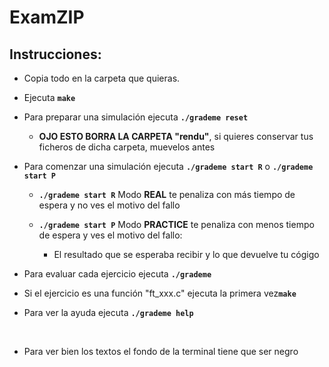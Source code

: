 # ExamZIP

## Instrucciones: 

<ul>
<li><p>Copia todo en la carpeta que quieras.</p></li>
<li><p>Ejecuta <strong><code>make</code></strong></p></li>
<li><p>Para preparar una simulación ejecuta <strong><code>./grademe reset</code></strong> </p></li>
    <ul>
        <li><p><strong>OJO ESTO BORRA LA CARPETA "rendu"</strong>, si quieres conservar tus ficheros de dicha carpeta, muevelos antes</p></li>
    </ul>
<li><p>Para comenzar una simulación ejecuta <strong><code>./grademe start R</code></strong> o <strong><code>./grademe start P</code></strong></p></li>
    <ul>
        <li><p><strong><code>./grademe start R</code></strong> Modo <strong>REAL</strong> te penaliza con más tiempo de espera y no ves el motivo del fallo</p></li>
        <li><p><strong><code>./grademe start P</code></strong> Modo <strong>PRACTICE</strong> te penaliza con menos tiempo de espera y ves el motivo del fallo:</p></li>
        <ul>
            <li><p>El resultado que se esperaba recibir y lo que devuelve tu cógigo</p></li>
        </ul>
    </ul>
<li><p>Para evaluar cada ejercicio ejecuta <strong><code>./grademe</code></strong></p></li>
<li><p>Si el ejercicio es una función "ft_xxx.c" ejecuta la primera vez<strong><code>make</code></strong></p></li>
<li><p>Para ver la ayuda ejecuta <strong><code>./grademe help</code></strong></p></li>   
<br />   
<li><p>Para ver bien los textos el fondo de la terminal tiene que ser negro</p></li>   
</ul>
